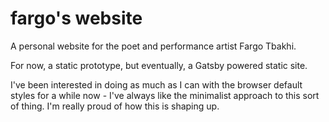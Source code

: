 # fargo's website

A personal website for the poet and performance artist Fargo Tbakhi.

For now, a static prototype, but eventually, a Gatsby powered static site.

I've been interested in doing as much as I can with the browser default styles for a while now - I've always like the minimalist approach to this sort of thing. I'm really proud of how this is shaping up.
